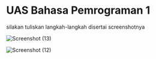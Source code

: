 # UAS Bahasa Pemrograman 1

silakan tuliskan langkah-langkah disertai screenshotnya

![Screenshot (13)](https://user-images.githubusercontent.com/46917932/55854440-eb240200-5b8e-11e9-9218-340cf43388c2.png)

![Screenshot (12)](https://user-images.githubusercontent.com/46917932/55855811-b4e88180-5b92-11e9-9d91-24384f1c6668.png)
